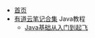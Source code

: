 
* [首页](Chinese/README.md)
* [有道云笔记合集](Chinese/youdao.md) 
Java教程
  * [Java基础从入门到起飞](Chinese/java从入门到起飞书籍v1.0/java从入门到起飞)